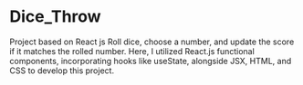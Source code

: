 # Dice_Throw
Project based on React js
Roll dice, choose a number, and update the score if it matches the rolled number.
Here, I utilized React.js functional components, incorporating hooks like useState, alongside JSX, HTML, and CSS to develop this project.
